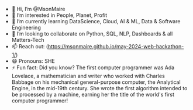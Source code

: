 - 👋 Hi, I’m @MsonMaire
- 👀 I’m interested in People, Planet, Profit
- 🌱 I’m currently learning DataScience, Cloud, AI & ML, Data & Software Engineering
- 💞️ I’m looking to collaborate on Python, SQL, NLP, Dashboards & all Matters-Tech
- 📫 Reach out: (https://msonmaire.github.io/may-2024-web-hackathon-1/)
- 😄 Pronouns: SHE
- ⚡ Fun fact: Did you know? The first computer programmer was Ada Lovelace, a mathematician and writer who worked with Charles Babbage on his mechanical general-purpose computer,
  the Analytical Engine, in the mid-19th century. She wrote the first algorithm intended to be processed by a machine, earning her the title of the world's first computer programmer!

<!---
MsonMaire/MsonMaire is a ✨ special ✨ repository because its `README.md` (this file) appears on your GitHub profile.
You can click the Preview link to take a look at your changes.
--->
